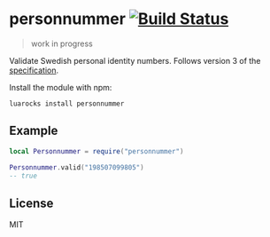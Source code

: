 # personnummer [![Build Status](https://github.com/personnummer/lua/workflows/test/badge.svg)](https://github.com/personnummer/lua/actions)

> work in progress

Validate Swedish personal identity numbers. Follows version 3 of the [specification](https://github.com/personnummer/meta#package-specification-v3).

Install the module with npm:

```
luarocks install personnummer
```

## Example

```lua
local Personnummer = require("personnummer")

Personnummer.valid("198507099805")
-- true
```

## License

MIT